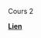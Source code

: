 Cours 2

[**Lien**](https://drive.google.com/file/d/1BaVsK0g2Hou7AzhjyYP1QgTcd2qLW6-k/view?usp=sharing)
